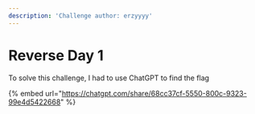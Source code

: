 ```yaml
---
description: 'Challenge author: erzyyyy'
---
```


# Reverse Day 1

To solve this challenge, I had to use ChatGPT to find the flag

{% embed url="https://chatgpt.com/share/68cc37cf-5550-800c-9323-99e4d5422668" %}
